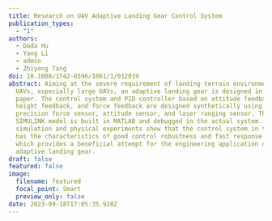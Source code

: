 ```yaml
---
title: Research on UAV Adaptive Landing Gear Control System
publication_types:
  - "1"
authors:
  - Dada Hu
  - Yang Li
  - admin
  - Zhiyong Tang
doi: 10.1088/1742-6596/1061/1/012019
abstract: Aiming at the severe requirement of landing terrain environment for
  UAVs, especially large UAVs, an adaptive landing gear is designed in this
  paper. The control system and PID controller based on attitude feedback,
  height feedback, and force feedback are designed synthetically using high
  precision force sensor, attitude sensor, and laser ranging sensor. The
  SIMULINK model is built in MATLAB and debugged in the actual system. The
  simulation and physical experiments show that the control system in this paper
  has the characteristics of good control robustness and fast response speed,
  which provides a beneficial attempt for the engineering application of
  adaptive landing gear.
draft: false
featured: false
image:
  filename: featured
  focal_point: Smart
  preview_only: false
date: 2023-09-18T17:05:35.928Z
---
```

